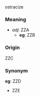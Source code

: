 ostracize
### Meaning
+ _adj_: ZZA
    + __eg__: ZZB

### Origin

ZZC

### Synonym

__eg__: ZZD

+ ZZE


